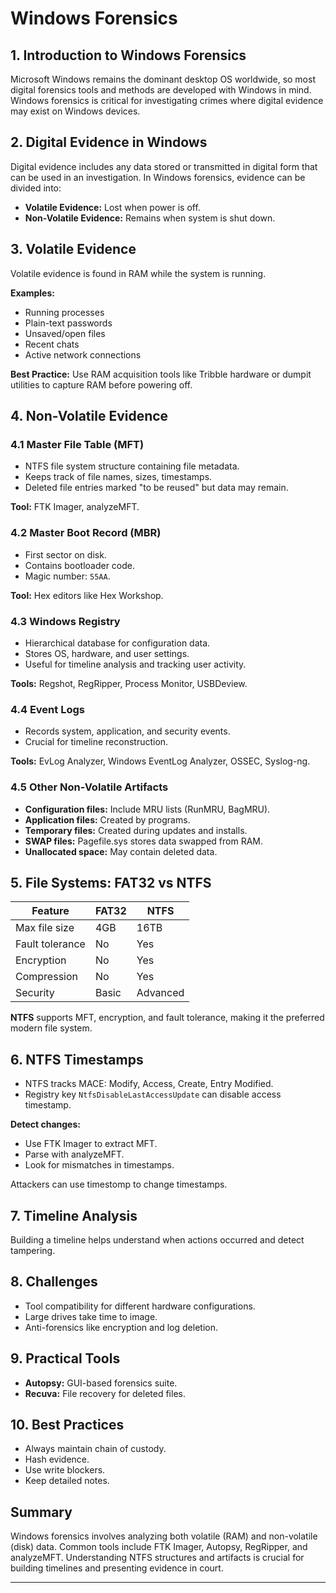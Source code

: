 
# Windows Forensics

## 1. Introduction to Windows Forensics

Microsoft Windows remains the dominant desktop OS worldwide, so most digital forensics tools and methods are developed with Windows in mind. Windows forensics is critical for investigating crimes where digital evidence may exist on Windows devices.

## 2. Digital Evidence in Windows

Digital evidence includes any data stored or transmitted in digital form that can be used in an investigation. In Windows forensics, evidence can be divided into:

- **Volatile Evidence:** Lost when power is off.
- **Non-Volatile Evidence:** Remains when system is shut down.

## 3. Volatile Evidence

Volatile evidence is found in RAM while the system is running.

**Examples:**

- Running processes
- Plain-text passwords
- Unsaved/open files
- Recent chats
- Active network connections

**Best Practice:** Use RAM acquisition tools like Tribble hardware or dumpit utilities to capture RAM before powering off.

## 4. Non-Volatile Evidence

### 4.1 Master File Table (MFT)

- NTFS file system structure containing file metadata.
- Keeps track of file names, sizes, timestamps.
- Deleted file entries marked "to be reused" but data may remain.

**Tool:** FTK Imager, analyzeMFT.

### 4.2 Master Boot Record (MBR)

- First sector on disk.
- Contains bootloader code.
- Magic number: `55AA`.

**Tool:** Hex editors like Hex Workshop.

### 4.3 Windows Registry

- Hierarchical database for configuration data.
- Stores OS, hardware, and user settings.
- Useful for timeline analysis and tracking user activity.

**Tools:** Regshot, RegRipper, Process Monitor, USBDeview.

### 4.4 Event Logs

- Records system, application, and security events.
- Crucial for timeline reconstruction.

**Tools:** EvLog Analyzer, Windows EventLog Analyzer, OSSEC, Syslog-ng.

### 4.5 Other Non-Volatile Artifacts

- **Configuration files:** Include MRU lists (RunMRU, BagMRU).
- **Application files:** Created by programs.
- **Temporary files:** Created during updates and installs.
- **SWAP files:** Pagefile.sys stores data swapped from RAM.
- **Unallocated space:** May contain deleted data.

## 5. File Systems: FAT32 vs NTFS

| Feature | FAT32 | NTFS |
|---------|-------|------|
| Max file size | 4GB | 16TB |
| Fault tolerance | No | Yes |
| Encryption | No | Yes |
| Compression | No | Yes |
| Security | Basic | Advanced |

**NTFS** supports MFT, encryption, and fault tolerance, making it the preferred modern file system.

## 6. NTFS Timestamps

- NTFS tracks MACE: Modify, Access, Create, Entry Modified.
- Registry key `NtfsDisableLastAccessUpdate` can disable access timestamp.

**Detect changes:**

- Use FTK Imager to extract MFT.
- Parse with analyzeMFT.
- Look for mismatches in timestamps.

Attackers can use timestomp to change timestamps.

## 7. Timeline Analysis

Building a timeline helps understand when actions occurred and detect tampering.

## 8. Challenges

- Tool compatibility for different hardware configurations.
- Large drives take time to image.
- Anti-forensics like encryption and log deletion.

## 9. Practical Tools

- **Autopsy:** GUI-based forensics suite.
- **Recuva:** File recovery for deleted files.

## 10. Best Practices

- Always maintain chain of custody.
- Hash evidence.
- Use write blockers.
- Keep detailed notes.

## Summary

Windows forensics involves analyzing both volatile (RAM) and non-volatile (disk) data. Common tools include FTK Imager, Autopsy, RegRipper, and analyzeMFT. Understanding NTFS structures and artifacts is crucial for building timelines and presenting evidence in court.

---
